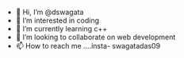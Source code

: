 - 👋 Hi, I’m @dswagata
- 👀 I’m interested in coding 
- 🌱 I’m currently learning c++
- 💞️ I’m looking to collaborate on web development 
- 📫 How to reach me ....insta- swagatadas09 

<!---
dswagata/dswagata is a ✨ special ✨ repository because its `README.md` (this file) appears on your GitHub profile.
You can click the Preview link to take a look at your changes.
--->
